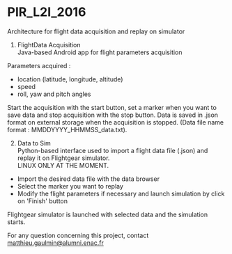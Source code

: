# PIR_L2I_2016
Architecture for flight data acquisition and replay on simulator

1) FlightData Acquisition <br />
Java-based Android app for flight parameters acquisition

Parameters acquired :
- location (latitude, longitude, altitude)
- speed
- roll, yaw and pitch angles

Start the acquisition with the start button, set a marker when you want to save data and stop acquisition with the stop button.
Data is saved in .json format on external storage when the acquisition is stopped.
(Data file name format : MMDDYYYY_HHMMSS_data.txt).

2) Data to Sim <br />
Python-based interface used to import a flight data file (.json) and replay it on Flightgear simulator. <br />
LINUX ONLY AT THE MOMENT.

- Import the desired data file with the data browser
- Select the marker you want to replay
- Modify the flight parameters if necessary and launch simulation by click on 'Finish' button

Flightgear simulator is launched with selected data and the simulation starts.

For any question concerning this project, contact matthieu.gaulmin@alumni.enac.fr



